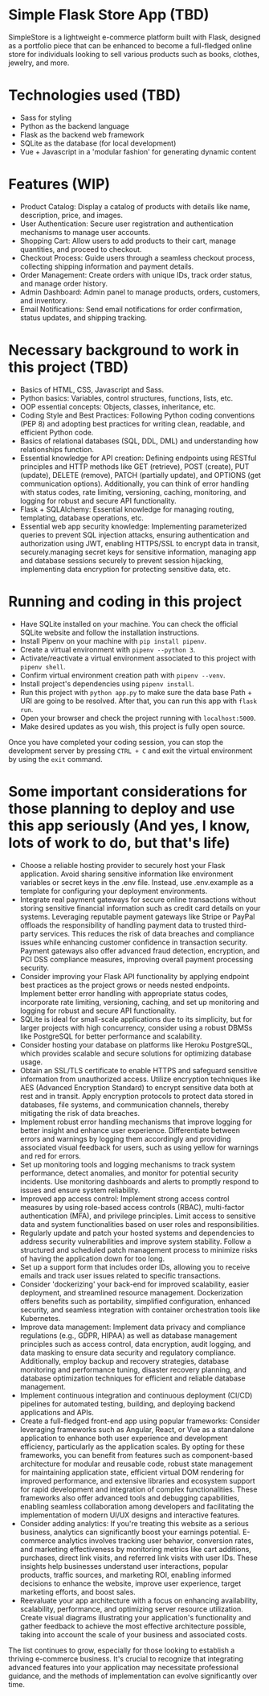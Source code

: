 # Simple Flask Store App (TBD)

SimpleStore is a lightweight e-commerce platform built with Flask, designed as a portfolio piece that can be enhanced to become a full-fledged online store for individuals looking to sell various products such as books, clothes, jewelry, and more.

# Technologies used (TBD)

* Sass for styling
* Python as the backend language
* Flask as the backend web framework
* SQLite as the database (for local development)
* Vue + Javascript in a 'modular fashion' for generating dynamic content

# Features (WIP)

* Product Catalog: Display a catalog of products with details like name, description, price, and images.
* User Authentication: Secure user registration and authentication mechanisms to manage user accounts.
* Shopping Cart: Allow users to add products to their cart, manage quantities, and proceed to checkout.
* Checkout Process: Guide users through a seamless checkout process, collecting shipping information and payment details.
* Order Management: Create orders with unique IDs, track order status, and manage order history.
* Admin Dashboard: Admin panel to manage products, orders, customers, and inventory.
* Email Notifications: Send email notifications for order confirmation, status updates, and shipping tracking.

# Necessary background to work in this project (TBD)

* Basics of HTML, CSS, Javascript and Sass.
* Python basics: Variables, control structures, functions, lists, etc.
* OOP essential concepts: Objects, classes, inheritance, etc.
* Coding Style and Best Practices: Following Python coding conventions (PEP 8) and adopting best practices for writing clean, readable, and efficient Python code.
* Basics of relational databases (SQL, DDL, DML) and understanding how relationships function.
* Essential knowledge for API creation: Defining endpoints using RESTful principles and HTTP methods like GET (retrieve), POST (create), PUT (update), DELETE (remove), PATCH (partially update), and OPTIONS (get communication options). Additionally, you can think of error handling with status codes, rate limiting, versioning, caching, monitoring, and logging for robust and secure API functionality.
* Flask + SQLAlchemy: Essential knowledge for managing routing, templating, database operations, etc.
* Essential web app security knowledge: Implementing parameterized queries to prevent SQL injection attacks, ensuring authentication and authorization using JWT, enabling HTTPS/SSL to encrypt data in transit, securely.managing secret keys for sensitive information, managing app and database sessions securely to prevent session hijacking, implementing data encryption for protecting sensitive data, etc.

# Running and coding in this project

* Have SQLite installed on your machine. You can check the official SQLite website and follow the installation instructions.
* Install Pipenv on your machine with `pip install pipenv`.
* Create a virtual environment with `pipenv --python 3`.
* Activate/reactivate a virtual environment associated to this project with `pipenv shell`.
* Confirm virtual environment creation path with `pipenv --venv`.
* Install project's dependencies using `pipenv install`.
* Run this project with `python app.py` to make sure the data base Path + URI are going to be resolved. After that, you can run this app with `flask run`.
* Open your browser and check the project running with `localhost:5000`.
* Make desired updates as you wish, this project is fully open source.

Once you have completed your coding session, you can stop the development server by pressing `CTRL + C` and exit the virtual environment by using the `exit` command.

# Some important considerations for those planning to deploy and use this app seriously (And yes, I know, lots of work to do, but that's life)

* Choose a reliable hosting provider to securely host your Flask application. Avoid sharing sensitive information like environment variables or secret keys in the .env file. Instead, use .env.example as a template for configuring your deployment environments.
* Integrate real payment gateways for secure online transactions without storing sensitive financial information such as credit card details on your systems. Leveraging reputable payment gateways like Stripe or PayPal offloads the responsibility of handling payment data to trusted third-party services. This reduces the risk of data breaches and compliance issues while enhancing customer confidence in transaction security. Payment gateways also offer advanced fraud detection, encryption, and PCI DSS compliance measures, improving overall payment processing security.
* Consider improving your Flask API functionality by applying endpoint best practices as the project grows or needs nested endpoints. Implement better error handling with appropriate status codes, incorporate rate limiting, versioning, caching, and set up monitoring and logging for robust and secure API functionality.
* SQLite is ideal for small-scale applications due to its simplicity, but for larger projects with high concurrency, consider using a robust DBMSs like PostgreSQL for better performance and scalability. 
* Consider hosting your database on platforms like Heroku PostgreSQL, which provides scalable and secure solutions for optimizing database usage.
* Obtain an SSL/TLS certificate to enable HTTPS and safeguard sensitive information from unauthorized access. Utilize encryption techniques like AES (Advanced Encryption Standard) to encrypt sensitive data both at rest and in transit. Apply encryption protocols to protect data stored in databases, file systems, and communication channels, thereby mitigating the risk of data breaches.
* Implement robust error handling mechanisms that improve logging for better insight and enhance user experience. Differentiate between errors and warnings by logging them accordingly and providing associated visual feedback for users, such as using yellow for warnings and red for errors.
* Set up monitoring tools and logging mechanisms to track system performance, detect anomalies, and monitor for potential security incidents. Use monitoring dashboards and alerts to promptly respond to issues and ensure system reliability.
* Improved app access control: Implement strong access control measures by using role-based access controls (RBAC), multi-factor authentication (MFA), and privilege principles. Limit access to sensitive data and system functionalities based on user roles and responsibilities.
* Regularly update and patch your hosted systems and dependencies to address security vulnerabilities and improve system stability. Follow a structured and scheduled patch management process to minimize risks of having the application down for too long.
* Set up a support form that includes order IDs, allowing you to receive emails and track user issues related to specific transactions.
* Consider 'dockerizing' your back-end for improved scalability, easier deployment, and streamlined resource management. Dockerization offers benefits such as portability, simplified configuration, enhanced security, and seamless integration with container orchestration tools like Kubernetes.
* Improve data management: Implement data privacy and compliance regulations (e.g., GDPR, HIPAA) as well as database management principles such as access control, data encryption, audit logging, and data masking to ensure data security and regulatory compliance. Additionally, employ backup and recovery strategies, database monitoring and performance tuning, disaster recovery planning, and database optimization techniques for efficient and reliable database management.
* Implement continuous integration and continuous deployment (CI/CD) pipelines for automated testing, building, and deploying backend applications and APIs.
* Create a full-fledged front-end app using popular frameworks: Consider leveraging frameworks such as Angular, React, or Vue as a standalone application to enhance both user experience and development efficiency, particularly as the application scales. By opting for these frameworks, you can benefit from features such as component-based architecture for modular and reusable code, robust state management for maintaining application state, efficient virtual DOM rendering for improved performance, and extensive libraries and ecosystem support for rapid development and integration of complex functionalities. These frameworks also offer advanced tools and debugging capabilities, enabling seamless collaboration among developers and facilitating the implementation of modern UI/UX designs and interactive features.
* Consider adding analytics: If you're treating this website as a serious business, analytics can significantly boost your earnings potential. E-commerce analytics involves tracking user behavior, conversion rates, and marketing effectiveness by monitoring metrics like cart additions, purchases, direct link visits, and referred link visits with user IDs. These insights help businesses understand user interactions, popular products, traffic sources, and marketing ROI, enabling informed decisions to enhance the website, improve user experience, target marketing efforts, and boost sales. 
* Reevaluate your app architecture with a focus on enhancing availability, scalability, performance, and optimizing server resource utilization. Create visual diagrams illustrating your application's functionality and gather feedback to achieve the most effective architecture possible, taking into account the scale of your business and associated costs.

The list continues to grow, especially for those looking to establish a thriving e-commerce business. It's crucial to recognize that integrating advanced features into your application may necessitate professional guidance, and the methods of implementation can evolve significantly over time.
